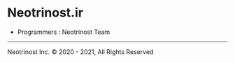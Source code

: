 # Neotrinost.ir

- Programmers : Neotrinost Team

---

Neotrinost Inc. &copy; 2020 - 2021, All Rights Reserved
